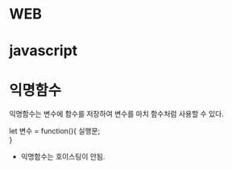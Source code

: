 # WEB
# javascript

# 익명함수

익명함수는 변수에 함수를 저장하여 변수를 마치 함수처럼 사용할 수 있다.

let 변수 = function(){
              실행문;  
          }
          
* 익명함수는 호이스팅이 안됨.
